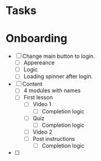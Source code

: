 # Tasks

# Onboarding

- [ ] Change main button to login.
    - [ ] Appereance
    - [ ] Logic
    - [ ] Loading spinner after login.

- [ ] Content
    - [ ] 4 modules with names
    - [ ] First lesson
        - [ ] Video 1
            - [ ] Completion logic
        - [ ] Quiz
            - [ ] Completion logic
        - [ ] Video 2
        - [ ] Post instructions
            - [ ] Completion logic

- [ ] 
